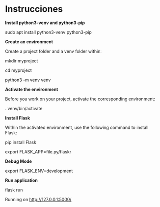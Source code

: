 # Instrucciones

**Install python3-venv and python3-pip**

sudo apt install python3-venv python3-pip

**Create an environment**

Create a project folder and a venv folder within:

mkdir myproject

cd myproject

python3 -m venv venv

**Activate the environment**

Before you work on your project, activate the corresponding environment:

. venv/bin/activate

**Install Flask**

Within the activated environment, use the following command to install Flask:

pip install Flask

export FLASK_APP=file.py/flaskr

**Debug Mode**

export FLASK_ENV=development

**Run application**

flask run

Running on http://127.0.0.1:5000/
